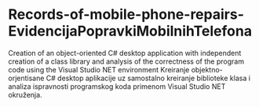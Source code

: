# Records-of-mobile-phone-repairs-EvidencijaPopravkiMobilnihTelefona
Creation of an object-oriented C# desktop application with independent creation of a class library and analysis of the correctness of the program code using the Visual Studio NET environment
Kreiranje objektno-orjentisane C# desktop aplikacije uz samostalno kreiranje biblioteke klasa i analiza ispravnosti programskog koda primenom Visual Studio NET okruženja.
